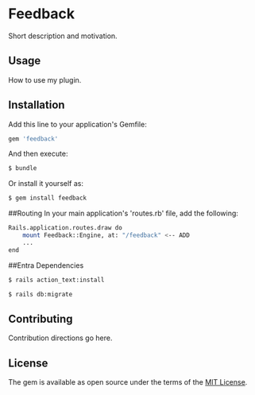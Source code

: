 # Feedback
Short description and motivation.

## Usage
How to use my plugin.

## Installation
Add this line to your application's Gemfile:

```ruby
gem 'feedback'
```

And then execute:
```bash
$ bundle
```

Or install it yourself as:
```bash
$ gem install feedback
```

##Routing
In your main application's 'routes.rb' file, add the following:
```bash
Rails.application.routes.draw do
    mount Feedback::Engine, at: "/feedback" <-- ADD
    ...
end
```
##Entra Dependencies
````bash
$ rails action_text:install
````
````bash
$ rails db:migrate
````
## Contributing
Contribution directions go here.

## License
The gem is available as open source under the terms of the [MIT License](https://opensource.org/licenses/MIT).
